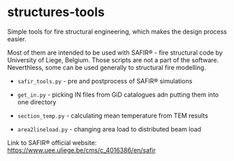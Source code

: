 # structures-tools
Simple tools for fire structural engineering, which makes the design process easier.

Most of them are intended to be used with SAFIR® - fire structural code by University of Liege, Belgium.
Those scripts are not a part of the software. Neverthless, some can be used generally to structural fire modelling.

* `safir_tools.py` - pre and postprocess of SAFIR® simulations

* `get_in.py` - picking IN files from GiD catalogues adn putting them into one directory

* `section_temp.py` - calculating mean temperature from TEM results

* `area2lineload.py` - changing area load to distributed beam load


Link to SAFIR® official website: https://www.uee.uliege.be/cms/c_4016386/en/safir


